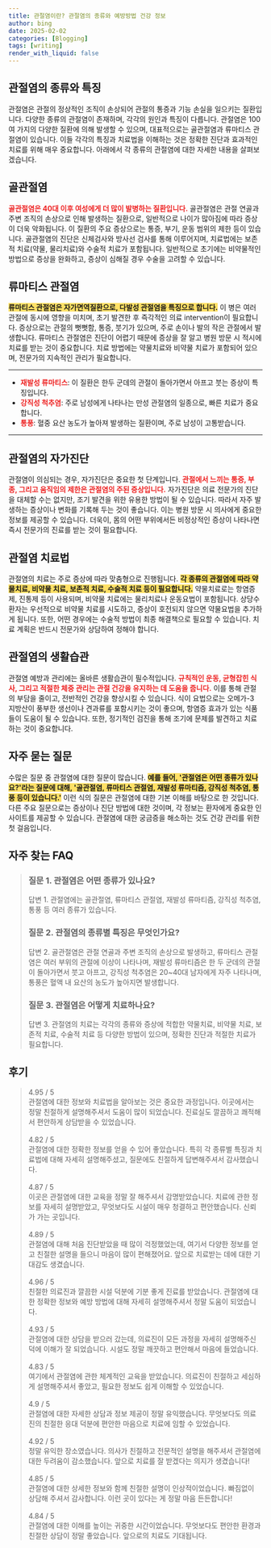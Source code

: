 ```yaml
---
title: 관절염이란? 관절염의 종류와 예방방법 건강 정보
author: bing
date: 2025-02-02
categories: [Blogging]
tags: [writing]
render_with_liquid: false
---
```



<h2 id='관절염의_종류와_특징'>관절염의 종류와 특징</h2>

<p>관절염은 관절의 정상적인 조직이 손상되어 관절의 통증과 기능 손실을 일으키는 질환입니다. 다양한 종류의 관절염이 존재하며, 각각의 원인과 특징이 다릅니다. 관절염은 100여 가지의 다양한 질환에 의해 발생할 수 있으며, 대표적으로는 골관절염과 류마티스 관절염이 있습니다. 이들 각각의 특징과 치료법을 이해하는 것은 정확한 진단과 효과적인 치료를 위해 매우 중요합니다. 아래에서 각 종류의 관절염에 대한 자세한 내용을 살펴보겠습니다.</p>

<h2 id='골관절염'>골관절염</h2>

<p><b><span style="color: #ee2323;">골관절염은 40대 이후 여성에게 더 많이 발병하는 질환입니다.</span></b> 골관절염은 관절 연골과 주변 조직의 손상으로 인해 발생하는 질환으로, 일반적으로 나이가 많아짐에 따라 증상이 더욱 악화됩니다. 이 질환의 주요 증상으로는 통증, 부기, 운동 범위의 제한 등이 있습니다. 골관절염의 진단은 신체검사와 방사선 검사를 통해 이루어지며, 치료법에는 보존적 치료(약물, 물리치료)와 수술적 치료가 포함됩니다. 일반적으로 초기에는 비약물적인 방법으로 증상을 완화하고, 증상이 심해질 경우 수술을 고려할 수 있습니다.</p>

<h2 id='류마티스_관절염'>류마티스 관절염</h2>

<p><b><span style="background-color: #ffe066;">류마티스 관절염은 자가면역질환으로, 다발성 관절염을 특징으로 합니다.</span></b> 이 병은 여러 관절에 동시에 영향을 미치며, 초기 발견한 후 즉각적인 의료 intervention이 필요합니다. 증상으로는 관절의 뻣뻣함, 통증, 붓기가 있으며, 주로 손이나 발의 작은 관절에서 발생합니다. 류마티스 관절염은 진단이 어렵기 때문에 증상을 잘 알고 병원 방문 시 적시에 치료를 받는 것이 중요합니다. 치료 방법에는 약물치료와 비약물 치료가 포함되어 있으며, 전문가의 지속적인 관리가 필요합니다.</p>

<hr />

<ul>
    <li><b><span style="color: #ee2323;">재발성 류마티스</span></b>: 이 질환은 한두 군데의 관절이 돌아가면서 아프고 붓는 증상이 특징입니다.</li>
    <li><b><span style="color: #ee2323;">강직성 척추염</span></b>: 주로 남성에게 나타나는 만성 관절염의 일종으로, 빠른 치료가 중요합니다.</li>
    <li><b><span style="color: #ee2323;">통풍</span></b>: 혈중 요산 농도가 높아져 발생하는 질환이며, 주로 남성이 고통받습니다.</li>
</ul>

<hr />

<h2 id='관절염의_자가진단'>관절염의 자가진단</h2>

<p>관절염이 의심되는 경우, 자가진단은 중요한 첫 단계입니다. <b><span style="color: #ee2323;">관절에서 느끼는 통증, 부종, 그리고 움직임의 제한은 관절염의 주된 증상입니다.</span></b> 자가진단은 의료 전문가의 진단을 대체할 수는 없지만, 조기 발견을 위한 유용한 방법이 될 수 있습니다. 따라서 자주 발생하는 증상이나 변화를 기록해 두는 것이 좋습니다. 이는 병원 방문 시 의사에게 중요한 정보를 제공할 수 있습니다. 더욱이, 몸의 어떤 부위에서든 비정상적인 증상이 나타나면 즉시 전문가의 진료를 받는 것이 필요합니다.</p>

<h2 id='관절염_치료법'>관절염 치료법</h2>

<p>관절염의 치료는 주로 증상에 따라 맞춤형으로 진행됩니다. <b><span style="background-color: #ffe066;">각 종류의 관절염에 따라 약물치료, 비약물 치료, 보존적 치료, 수술적 치료 등이 필요합니다.</span></b> 약물치료로는 항염증제, 진통제 등이 사용되며, 비약물 치료에는 물리치료나 운동요법이 포함됩니다. 상당수 환자는 우선적으로 비약물 치료를 시도하고, 증상이 호전되지 않으면 약물요법을 추가하게 됩니다. 또한, 어떤 경우에는 수술적 방법이 최종 해결책으로 필요할 수 있습니다. 치료 계획은 반드시 전문가와 상담하여 정해야 합니다.</p>

<h2 id='관절염의_생활습관'>관절염의 생활습관</h2>

<p>관절염 예방과 관리에는 올바른 생활습관이 필수적입니다. <b><span style="color: #ee2323;">규칙적인 운동, 균형잡힌 식사, 그리고 적절한 체중 관리는 관절 건강을 유지하는 데 도움을 줍니다.</span></b> 이를 통해 관절의 부담을 줄이고, 전반적인 건강을 향상시킬 수 있습니다. 식이 요법으로는 오메가-3 지방산이 풍부한 생선이나 견과류를 포함시키는 것이 좋으며, 항염증 효과가 있는 식품들이 도움이 될 수 있습니다. 또한, 정기적인 검진을 통해 조기에 문제를 발견하고 치료하는 것이 중요합니다.</p>

<h2 id='자주_묻는_질문'>자주 묻는 질문</h2>

<p>수많은 질문 중 관절염에 대한 질문이 많습니다. <b><span style="background-color: #ffe066;">예를 들어, '관절염은 어떤 종류가 있나요?'라는 질문에 대해, '골관절염, 류마티스 관절염, 재발성 류마티즘, 강직성 척추염, 통풍 등이 있습니다.'</span></b> 이런 식의 질문은 관절염에 대한 기본 이해를 바탕으로 한 것입니다. 다른 주요 질문으로는 증상이나 진단 방법에 대한 것이며, 각 정보는 환자에게 중요한 인사이트를 제공할 수 있습니다. 관절염에 대한 궁금증을 해소하는 것도 건강 관리를 위한 첫 걸음입니다.</p>


<h2 id='자주_찾는_FAQ'>자주 찾는 FAQ</h2>
<div itemscope="" itemtype="https://schema.org/FAQPage"> 
<blockquote> 
<div itemscope="" itemprop="mainEntity" itemtype="https://schema.org/Question"> 
<h3 itemprop="name">질문 1. 관절염은 어떤 종류가 있나요?</h3> 
<div itemscope="" itemprop="acceptedAnswer" itemtype="https://schema.org/Answer"> 
<span itemprop="text"> 
<p>답변 1. 관절염에는 골관절염, 류마티스 관절염, 재발성 류마티즘, 강직성 척추염, 통풍 등 여러 종류가 있습니다.</p> 
</span> 
</div> 
</div> 
<div itemscope="" itemprop="mainEntity" itemtype="https://schema.org/Question"> 
<h3 itemprop="name">질문 2. 관절염의 종류별 특징은 무엇인가요?</h3> 
<div itemscope="" itemprop="acceptedAnswer" itemtype="https://schema.org/Answer"> 
<span itemprop="text"> 
<p>답변 2. 골관절염은 관절 연골과 주변 조직의 손상으로 발생하고, 류마티스 관절염은 여러 부위의 관절에 이상이 나타나며, 재발성 류마티즘은 한 두 군데의 관절이 돌아가면서 붓고 아프고, 강직성 척추염은 20~40대 남자에게 자주 나타나며, 통풍은 혈액 내 요산의 농도가 높아지면 발생합니다.</p> 
</span> 
</div> 
</div> 
<div itemscope="" itemprop="mainEntity" itemtype="https://schema.org/Question"> 
<h3 itemprop="name">질문 3. 관절염은 어떻게 치료하나요?</h3> 
<div itemscope="" itemprop="acceptedAnswer" itemtype="https://schema.org/Answer"> 
<span itemprop="text"> 
<p>답변 3. 관절염의 치료는 각각의 종류와 증상에 적합한 약물치료, 비약물 치료, 보존적 치료, 수술적 치료 등 다양한 방법이 있으며, 정확한 진단과 적절한 치료가 필요합니다.</p> 
</span> 
</div> 
</div> 
</blockquote> 
</div>
<h2 id='후기'>후기</h2>
<div itemscope itemtype="https://schema.org/Product">
  <blockquote>
  <div itemprop="review" itemscope itemtype="https://schema.org/Review">
      <div itemprop="reviewRating" itemscope itemtype="https://schema.org/Rating"> <span itemprop="ratingValue">4.95</span> / <span itemprop="bestRating">5</span> </div>
      <span itemprop="reviewBody">관절염에 대한 정보와 치료법을 알아보는 것은 중요한 과정입니다. 이곳에서는 정말 친절하게 설명해주셔서 도움이 많이 되었습니다. 진료실도 깔끔하고 쾌적해서 편안하게 상담받을 수 있었습니다.</span>
  </div>
  <br>
  <div itemprop="review" itemscope itemtype="https://schema.org/Review">
      <div itemprop="reviewRating" itemscope itemtype="https://schema.org/Rating"> <span itemprop="ratingValue">4.82</span> / <span itemprop="bestRating">5</span> </div>
      <span itemprop="reviewBody">관절염에 대한 정확한 정보를 얻을 수 있어 좋았습니다. 특히 각 종류별 특징과 치료법에 대해 자세히 설명해주셨고, 질문에도 친절하게 답변해주셔서 감사했습니다.</span>
  </div>
  <br>
  <div itemprop="review" itemscope itemtype="https://schema.org/Review">
      <div itemprop="reviewRating" itemscope itemtype="https://schema.org/Rating"> <span itemprop="ratingValue">4.87</span> / <span itemprop="bestRating">5</span> </div>
      <span itemprop="reviewBody">이곳은 관절염에 대한 교육을 정말 잘 해주셔서 감명받았습니다. 치료에 관한 정보를 자세히 설명받았고, 무엇보다도 시설이 매우 청결하고 편안했습니다. 신뢰가 가는 곳입니다.</span>
  </div>
  <br>
  <div itemprop="review" itemscope itemtype="https://schema.org/Review">
      <div itemprop="reviewRating" itemscope itemtype="https://schema.org/Rating"> <span itemprop="ratingValue">4.89</span> / <span itemprop="bestRating">5</span> </div>
      <span itemprop="reviewBody">관절염에 대해 처음 진단받았을 때 많이 걱정했었는데, 여기서 다양한 정보를 얻고 친절한 설명을 들으니 마음이 많이 편해졌어요. 앞으로 치료받는 데에 대한 기대감도 생겼습니다.</span>
  </div>
  <br>
  <div itemprop="review" itemscope itemtype="https://schema.org/Review">
      <div itemprop="reviewRating" itemscope itemtype="https://schema.org/Rating"> <span itemprop="ratingValue">4.96</span> / <span itemprop="bestRating">5</span> </div>
      <span itemprop="reviewBody">친절한 의료진과 깔끔한 시설 덕분에 기분 좋게 진료를 받았습니다. 관절염에 대한 정확한 정보와 예방 방법에 대해 자세히 설명해주셔서 정말 도움이 되었습니다.</span>
  </div>
  <br>
  <div itemprop="review" itemscope itemtype="https://schema.org/Review">
      <div itemprop="reviewRating" itemscope itemtype="https://schema.org/Rating"> <span itemprop="ratingValue">4.93</span> / <span itemprop="bestRating">5</span> </div>
      <span itemprop="reviewBody">관절염에 대한 상담을 받으러 갔는데, 의료진이 모든 과정을 자세히 설명해주신 덕에 이해가 잘 되었습니다. 시설도 정말 깨끗하고 편안해서 마음에 들었습니다.</span>
  </div>
  <br>
  <div itemprop="review" itemscope itemtype="https://schema.org/Review">
      <div itemprop="reviewRating" itemscope itemtype="https://schema.org/Rating"> <span itemprop="ratingValue">4.83</span> / <span itemprop="bestRating">5</span> </div>
      <span itemprop="reviewBody">여기에서 관절염에 관한 체계적인 교육을 받았습니다. 의료진이 친절하고 세심하게 설명해주셔서 좋았고, 필요한 정보도 쉽게 이해할 수 있었습니다.</span>
  </div>
  <br>
  <div itemprop="review" itemscope itemtype="https://schema.org/Review">
      <div itemprop="reviewRating" itemscope itemtype="https://schema.org/Rating"> <span itemprop="ratingValue">4.9</span> / <span itemprop="bestRating">5</span> </div>
      <span itemprop="reviewBody">관절염에 대한 자세한 상담과 정보 제공이 정말 유익했습니다. 무엇보다도 의료진의 친절한 응대 덕분에 편안한 마음으로 치료에 임할 수 있었습니다.</span>
  </div>
  <br>
  <div itemprop="review" itemscope itemtype="https://schema.org/Review">
      <div itemprop="reviewRating" itemscope itemtype="https://schema.org/Rating"> <span itemprop="ratingValue">4.92</span> / <span itemprop="bestRating">5</span> </div>
      <span itemprop="reviewBody">정말 유익한 장소였습니다. 의사가 친절하고 전문적인 설명을 해주셔서 관절염에 대한 두려움이 감소했습니다. 앞으로 치료를 잘 받겠다는 의지가 생겼습니다!</span>
  </div>
  <br>
  <div itemprop="review" itemscope itemtype="https://schema.org/Review">
      <div itemprop="reviewRating" itemscope itemtype="https://schema.org/Rating"> <span itemprop="ratingValue">4.85</span> / <span itemprop="bestRating">5</span> </div>
      <span itemprop="reviewBody">관절염에 대한 상세한 정보와 함께 친절한 설명이 인상적이었습니다. 빠짐없이 상담해 주셔서 감사합니다. 이런 곳이 있다는 게 정말 마음 든든합니다!</span>
  </div>
  <br>
  <div itemprop="review" itemscope itemtype="https://schema.org/Review">
      <div itemprop="reviewRating" itemscope itemtype="https://schema.org/Rating"> <span itemprop="ratingValue">4.84</span> / <span itemprop="bestRating">5</span> </div>
      <span itemprop="reviewBody">관절염에 대한 이해를 높이는 귀중한 시간이었습니다. 무엇보다도 편안한 환경과 친절한 상담이 정말 좋았습니다. 앞으로의 치료도 기대됩니다.</span>
  </div>
  </blockquote>
</div>
